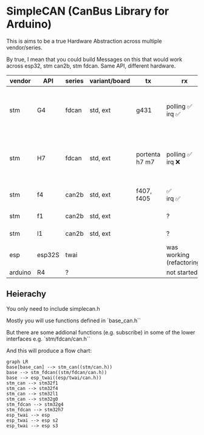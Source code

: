 # SimpleCAN (CanBus Library for Arduino)


This is aims to be a true Hardware Abstraction across multiple vendor/series.

By true, I mean that you could build Messages on this that would work across esp32, stm can2b, stm fdcan. Same API, different hardware.

  
| vendor | API | series  | variant/board | tx | rx | status |
|--|--|--|--|--|--|--|
| stm | G4 | fdcan | std, ext | g431 | polling ✅<br> irq ✅  | compiles, manual loopback tested, unit tested |  |
| stm | H7| fdcan | std, ext| portenta h7 m7 | polling ✅<br> irq ❌ | compiles, manual loopback tested, unit tested | stm | fdcan | L0 | | ? | | |
| stm | f4 | can2b | std, ext | f407, f405 | ✅<br> irq ✅ | f405, f407 tested | | |
| stm | f1 | can2b | std, ext | | ?| not tested | | |
| stm | l1 | can2b | std, ext | | ? | not tested | | |
| esp | esp32S |twai |  | | was working (refactoring) | | | 
| arduino | R4 | ? |  | | not started | | | 



## Heierachy

You only need to include simplecan.h

Mostly you will use functions defined in `base_can.h``

But there are some addional functions (e.g. subscribe) in some of the lower interfaces e.g. `stm/fdcan/can.h``


And this will produce a flow chart:

```mermaid
graph LR
base[base_can] --> stm_can((stm/can.h))
base --> stm_fdcan((stm/fdcan/can.h))
base --> esp_twai((esp/twai/can.h))
stm_can --> stm32f1
stm_can --> stm32f4
stm_can --> stm32l1
stm_can --> stm32g0
stm_fdcan --> stm32g4
stm_fdcan --> stm32h7
esp_twai --> esp
esp_twai --> esp s2
esp_twai --> esp s3

```
